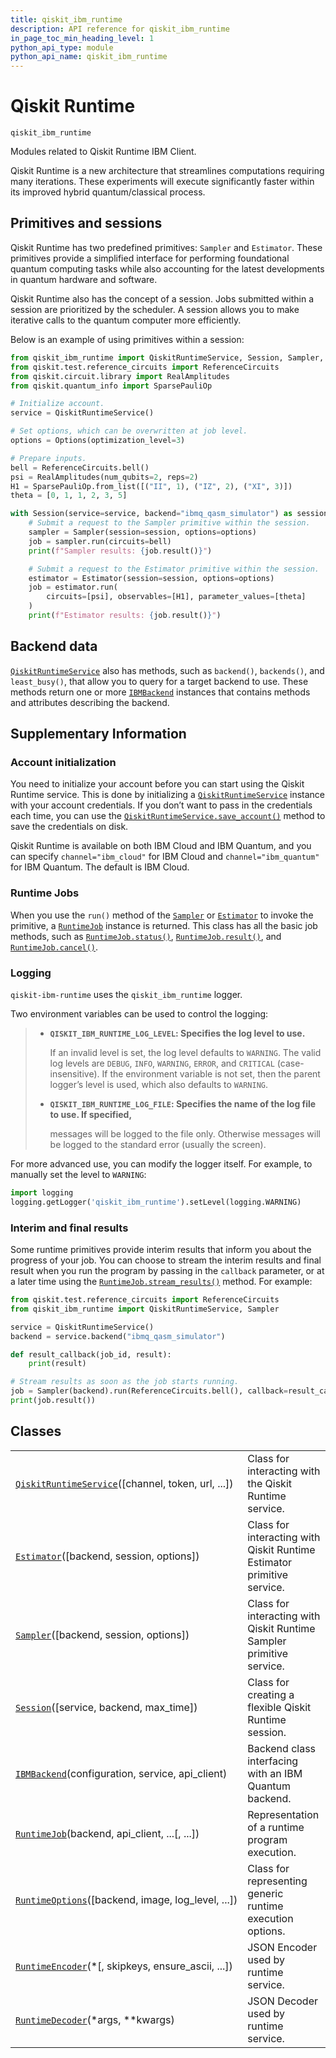 ```yaml
---
title: qiskit_ibm_runtime
description: API reference for qiskit_ibm_runtime
in_page_toc_min_heading_level: 1
python_api_type: module
python_api_name: qiskit_ibm_runtime
---
```


<span id="qiskit-runtime-qiskit-ibm-runtime" />

<span id="module-qiskit_ibm_runtime" />

# Qiskit Runtime

<span id="module-qiskit_ibm_runtime" />

`qiskit_ibm_runtime`

Modules related to Qiskit Runtime IBM Client.

Qiskit Runtime is a new architecture that streamlines computations requiring many iterations. These experiments will execute significantly faster within its improved hybrid quantum/classical process.

## Primitives and sessions

Qiskit Runtime has two predefined primitives: `Sampler` and `Estimator`. These primitives provide a simplified interface for performing foundational quantum computing tasks while also accounting for the latest developments in quantum hardware and software.

Qiskit Runtime also has the concept of a session. Jobs submitted within a session are prioritized by the scheduler. A session allows you to make iterative calls to the quantum computer more efficiently.

Below is an example of using primitives within a session:

```python
from qiskit_ibm_runtime import QiskitRuntimeService, Session, Sampler, Estimator, Options
from qiskit.test.reference_circuits import ReferenceCircuits
from qiskit.circuit.library import RealAmplitudes
from qiskit.quantum_info import SparsePauliOp

# Initialize account.
service = QiskitRuntimeService()

# Set options, which can be overwritten at job level.
options = Options(optimization_level=3)

# Prepare inputs.
bell = ReferenceCircuits.bell()
psi = RealAmplitudes(num_qubits=2, reps=2)
H1 = SparsePauliOp.from_list([("II", 1), ("IZ", 2), ("XI", 3)])
theta = [0, 1, 1, 2, 3, 5]

with Session(service=service, backend="ibmq_qasm_simulator") as session:
    # Submit a request to the Sampler primitive within the session.
    sampler = Sampler(session=session, options=options)
    job = sampler.run(circuits=bell)
    print(f"Sampler results: {job.result()}")

    # Submit a request to the Estimator primitive within the session.
    estimator = Estimator(session=session, options=options)
    job = estimator.run(
        circuits=[psi], observables=[H1], parameter_values=[theta]
    )
    print(f"Estimator results: {job.result()}")
```

## Backend data

[`QiskitRuntimeService`](qiskit_ibm_runtime.QiskitRuntimeService "qiskit_ibm_runtime.QiskitRuntimeService") also has methods, such as `backend()`, `backends()`, and `least_busy()`, that allow you to query for a target backend to use. These methods return one or more [`IBMBackend`](qiskit_ibm_runtime.IBMBackend "qiskit_ibm_runtime.IBMBackend") instances that contains methods and attributes describing the backend.

## Supplementary Information

### Account initialization

You need to initialize your account before you can start using the Qiskit Runtime service. This is done by initializing a [`QiskitRuntimeService`](qiskit_ibm_runtime.QiskitRuntimeService "qiskit_ibm_runtime.QiskitRuntimeService") instance with your account credentials. If you don’t want to pass in the credentials each time, you can use the [`QiskitRuntimeService.save_account()`](qiskit_ibm_runtime.QiskitRuntimeService#save_account "qiskit_ibm_runtime.QiskitRuntimeService.save_account") method to save the credentials on disk.

Qiskit Runtime is available on both IBM Cloud and IBM Quantum, and you can specify `channel="ibm_cloud"` for IBM Cloud and `channel="ibm_quantum"` for IBM Quantum. The default is IBM Cloud.

### Runtime Jobs

When you use the `run()` method of the [`Sampler`](qiskit_ibm_runtime.Sampler "qiskit_ibm_runtime.Sampler") or [`Estimator`](qiskit_ibm_runtime.Estimator "qiskit_ibm_runtime.Estimator") to invoke the primitive, a [`RuntimeJob`](qiskit_ibm_runtime.RuntimeJob "qiskit_ibm_runtime.RuntimeJob") instance is returned. This class has all the basic job methods, such as [`RuntimeJob.status()`](qiskit_ibm_runtime.RuntimeJob#status "qiskit_ibm_runtime.RuntimeJob.status"), [`RuntimeJob.result()`](qiskit_ibm_runtime.RuntimeJob#result "qiskit_ibm_runtime.RuntimeJob.result"), and [`RuntimeJob.cancel()`](qiskit_ibm_runtime.RuntimeJob#cancel "qiskit_ibm_runtime.RuntimeJob.cancel").

### Logging

`qiskit-ibm-runtime` uses the `qiskit_ibm_runtime` logger.

Two environment variables can be used to control the logging:

> *   **`QISKIT_IBM_RUNTIME_LOG_LEVEL`: Specifies the log level to use.**
>
>     If an invalid level is set, the log level defaults to `WARNING`. The valid log levels are `DEBUG`, `INFO`, `WARNING`, `ERROR`, and `CRITICAL` (case-insensitive). If the environment variable is not set, then the parent logger’s level is used, which also defaults to `WARNING`.
>
> *   **`QISKIT_IBM_RUNTIME_LOG_FILE`: Specifies the name of the log file to use. If specified,**
>
>     messages will be logged to the file only. Otherwise messages will be logged to the standard error (usually the screen).

For more advanced use, you can modify the logger itself. For example, to manually set the level to `WARNING`:

```python
import logging
logging.getLogger('qiskit_ibm_runtime').setLevel(logging.WARNING)
```

### Interim and final results

Some runtime primitives provide interim results that inform you about the progress of your job. You can choose to stream the interim results and final result when you run the program by passing in the `callback` parameter, or at a later time using the [`RuntimeJob.stream_results()`](qiskit_ibm_runtime.RuntimeJob#stream_results "qiskit_ibm_runtime.RuntimeJob.stream_results") method. For example:

```python
from qiskit.test.reference_circuits import ReferenceCircuits
from qiskit_ibm_runtime import QiskitRuntimeService, Sampler

service = QiskitRuntimeService()
backend = service.backend("ibmq_qasm_simulator")

def result_callback(job_id, result):
    print(result)

# Stream results as soon as the job starts running.
job = Sampler(backend).run(ReferenceCircuits.bell(), callback=result_callback)
print(job.result())
```

## Classes

|                                                                                                                                          |                                                                        |
| ---------------------------------------------------------------------------------------------------------------------------------------- | ---------------------------------------------------------------------- |
| [`QiskitRuntimeService`](qiskit_ibm_runtime.QiskitRuntimeService "qiskit_ibm_runtime.QiskitRuntimeService")(\[channel, token, url, ...]) | Class for interacting with the Qiskit Runtime service.                 |
| [`Estimator`](qiskit_ibm_runtime.Estimator "qiskit_ibm_runtime.Estimator")(\[backend, session, options])                                 | Class for interacting with Qiskit Runtime Estimator primitive service. |
| [`Sampler`](qiskit_ibm_runtime.Sampler "qiskit_ibm_runtime.Sampler")(\[backend, session, options])                                       | Class for interacting with Qiskit Runtime Sampler primitive service.   |
| [`Session`](qiskit_ibm_runtime.Session "qiskit_ibm_runtime.Session")(\[service, backend, max\_time])                                     | Class for creating a flexible Qiskit Runtime session.                  |
| [`IBMBackend`](qiskit_ibm_runtime.IBMBackend "qiskit_ibm_runtime.IBMBackend")(configuration, service, api\_client)                       | Backend class interfacing with an IBM Quantum backend.                 |
| [`RuntimeJob`](qiskit_ibm_runtime.RuntimeJob "qiskit_ibm_runtime.RuntimeJob")(backend, api\_client, ...\[, ...])                         | Representation of a runtime program execution.                         |
| [`RuntimeOptions`](qiskit_ibm_runtime.RuntimeOptions "qiskit_ibm_runtime.RuntimeOptions")(\[backend, image, log\_level, ...])            | Class for representing generic runtime execution options.              |
| [`RuntimeEncoder`](qiskit_ibm_runtime.RuntimeEncoder "qiskit_ibm_runtime.RuntimeEncoder")(\*\[, skipkeys, ensure\_ascii, ...])           | JSON Encoder used by runtime service.                                  |
| [`RuntimeDecoder`](qiskit_ibm_runtime.RuntimeDecoder "qiskit_ibm_runtime.RuntimeDecoder")(\*args, \*\*kwargs)                            | JSON Decoder used by runtime service.                                  |

